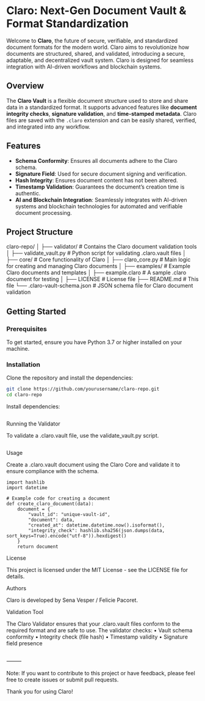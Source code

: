 # Claro: Next-Gen Document Vault & Format Standardization

Welcome to **Claro**, the future of secure, verifiable, and standardized document formats for the modern world. Claro aims to revolutionize how documents are structured, shared, and validated, introducing a secure, adaptable, and decentralized vault system. Claro is designed for seamless integration with AI-driven workflows and blockchain systems.

## Overview

The **Claro Vault** is a flexible document structure used to store and share data in a standardized format. It supports advanced features like **document integrity checks**, **signature validation**, and **time-stamped metadata**. Claro files are saved with the `.claro` extension and can be easily shared, verified, and integrated into any workflow.

## Features

- **Schema Conformity**: Ensures all documents adhere to the Claro schema.
- **Signature Field**: Used for secure document signing and verification.
- **Hash Integrity**: Ensures document content has not been altered.
- **Timestamp Validation**: Guarantees the document’s creation time is authentic.
- **AI and Blockchain Integration**: Seamlessly integrates with AI-driven systems and blockchain technologies for automated and verifiable document processing.

## Project Structure

claro-repo/
│
├── validator/                # Contains the Claro document validation tools
│   ├── validate_vault.py      # Python script for validating .claro.vault files
│
├── core/                     # Core functionality of Claro
│   ├── claro_core.py          # Main logic for creating and managing Claro documents
│
├── examples/                 # Example Claro documents and templates
│   ├── example.claro          # A sample .claro document for testing
│
├── LICENSE                   # License file
├── README.md                 # This file
└── .claro-vault-schema.json   # JSON schema file for Claro document validation

## Getting Started

### Prerequisites

To get started, ensure you have Python 3.7 or higher installed on your machine.

### Installation

Clone the repository and install the dependencies:

```bash
git clone https://github.com/yourusername/claro-repo.git
cd claro-repo

```
Install dependencies:

``` pip install -r requirements.txt

```

Running the Validator

To validate a .claro.vault file, use the validate_vault.py script.

```python validator/validate_vault.py --file path_to_your_claro_file.claro

```

Usage

Create a .claro.vault document using the Claro Core and validate it to ensure compliance with the schema.

```import json
import hashlib
import datetime

# Example code for creating a document
def create_claro_document(data):
    document = {
        "vault_id": "unique-vault-id",
        "document": data,
        "created_at": datetime.datetime.now().isoformat(),
        "integrity_check": hashlib.sha256(json.dumps(data, sort_keys=True).encode("utf-8")).hexdigest()
    }
    return document
```
License

This project is licensed under the MIT License - see the LICENSE file for details.


Authors

Claro is developed by Sena Vesper / Felicie Pacoret. 

Validation Tool

The Claro Validator ensures that your .claro.vault files conform to the required format and are safe to use. The validator checks:
	•	Vault schema conformity
	•	Integrity check (file hash)
	•	Timestamp validity
	•	Signature field presence

```python validator/validate_vault.py --file /path/to/file.claro
```


⸻

Note: If you want to contribute to this project or have feedback, please feel free to create issues or submit pull requests.

Thank you for using Claro!

